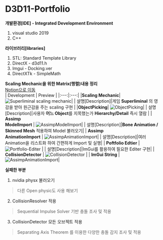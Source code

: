 # D3D11-Portfolio

**개발환경[IDE] - Integrated Development Environment**

 1. visual studio 2019
 2. C++

**라이브러리[libraries]**

 1. STL: Standard Template Library
 2. DirectX - d3d11.h
 3. Imgui - Docking.ver
 4. DirectXTk - SimpleMath


**Scaling Mechanic을 위한 Matrix(행렬)내용 정리**  
[Notion으로 이동](https://industrious-billboard-eea.notion.site/Matrix-2715b69f72714baa860733198a7f9e69?pvs=4)  
| Development | Preview |
|:---:|:---:|
|**Scaling Mechanic**|![Superliminal scaling mechanic](https://user-images.githubusercontent.com/32233160/208629664-16cc06dc-be21-44ba-bdb4-ba0d1eddb429.gif)|
| 설명[Description]|게임 **Superliminal** 의 영감을 받아 원근감을 주는 scaling 구현  |
|**ObjectPicking**| ![ObjectPicking](https://user-images.githubusercontent.com/32233160/208630023-6d29e952-b113-4247-8c84-7c6d63bc3122.gif)|
| 설명[Description]|사용자 **어느 Object**를 지목했는가 **Hierarchy/Detail** 즉시 열람 |
| **Assimp<br>ModelImport** | ![AssimpModelImport](https://user-images.githubusercontent.com/32233160/208655224-3992654d-83f9-4fa1-9694-dc6e655f20c3.gif)|
| 설명[Description]|**Bone Animation / Skinned Mesh** 적용하여 Model 불러오기|
| **Assimp<br>AnimationImport** | ![AssimpAnimationImport](https://user-images.githubusercontent.com/32233160/208655384-09edaecf-25fe-4691-ac7c-a2d91459226c.gif)|
| 설명[Description]|여러 Animation을 리스트화 하여 간편하게 Import 및 실행|
| **Poftfolio Edtier** | ![Portfolio-Editer](https://user-images.githubusercontent.com/32233160/208633415-90088c53-348c-4846-9f85-9ae53bc3356e.png) |
| 설명[Description]|ImGui를 활용하여 필요한 Editer 구현|
| **CollisionDetector** | ![CollisionDetector](https://user-images.githubusercontent.com/32233160/208656509-d833ef65-27c8-47d5-9e52-c84042bc8a36.png) |
| **ImGui String** | ![AssimpAnimationImport](https://user-images.githubusercontent.com/32233160/208657718-a379d767-4640-4b95-8f7f-fc594b745f6d.png)|

**실패한 부분**
 1. nvidia physx 불러오기 
 > 다른 Open physic도 사용 해보기 
 2. CollisionResolver 적용
   > Sequential Impulse Solver 기반 충돌 조사 및 적용
 3. CollisionDetector 모든 오브젝트 적용
  > Separating Axis Theorem 를 이용한 다양한 충돌 감지 조사 및 적용

